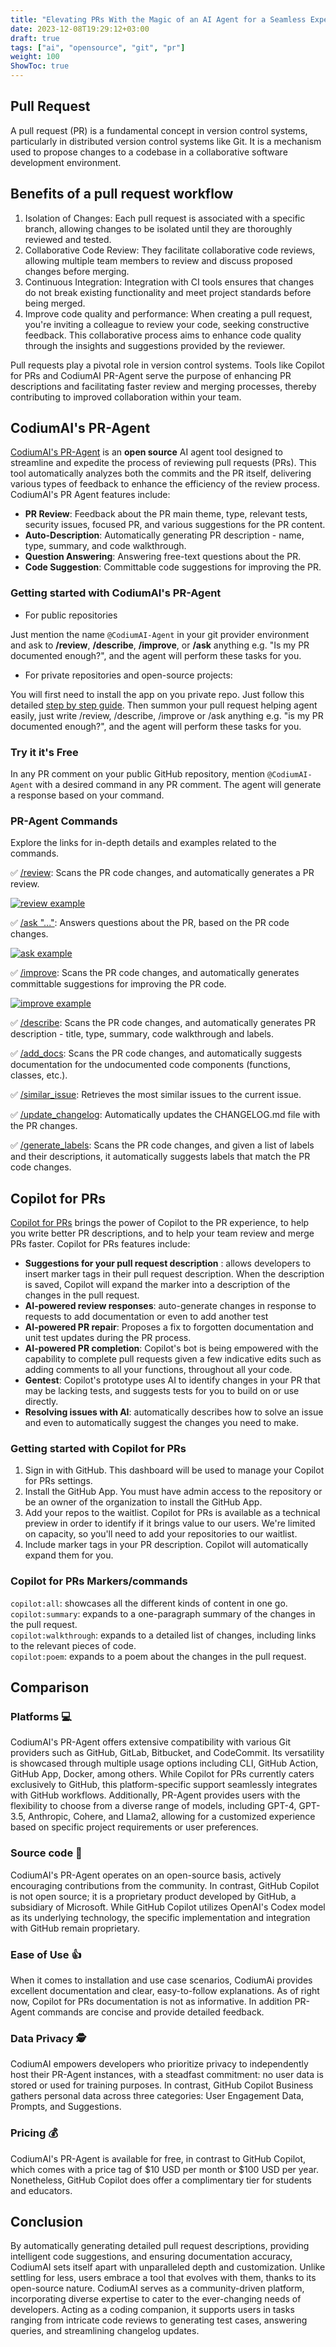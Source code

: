 ```yaml
---
title: "Elevating PRs With the Magic of an AI Agent for a Seamless Experience"
date: 2023-12-08T19:29:12+03:00
draft: true
tags: ["ai", "opensource", "git", "pr"]
weight: 100
ShowToc: true
---
```


## Pull Request

A pull request (PR) is a fundamental concept in version control systems, particularly in distributed version control systems like Git. It is a mechanism used to propose changes to a codebase in a collaborative software development environment.

## [](https://dev.to/tinegagideon/elevating-prs-with-the-magic-of-an-ai-agent-for-a-seamless-experience-pr-agent-vs-copilot-for-prs-3pm1#benefits-of-a-pull-request-workflow)Benefits of a pull request workflow

1.  Isolation of Changes: Each pull request is associated with a specific branch, allowing changes to be isolated until they are thoroughly reviewed and tested.
2.  Collaborative Code Review: They facilitate collaborative code reviews, allowing multiple team members to review and discuss proposed changes before merging.
3.  Continuous Integration: Integration with CI tools ensures that changes do not break existing functionality and meet project standards before being merged.
4.  Improve code quality and performance: When creating a pull request, you're inviting a colleague to review your code, seeking constructive feedback. This collaborative process aims to enhance code quality through the insights and suggestions provided by the reviewer.

Pull requests play a pivotal role in version control systems. Tools like Copilot for PRs and CodiumAI PR-Agent serve the purpose of enhancing PR descriptions and facilitating faster review and merging processes, thereby contributing to improved collaboration within your team.

## [](https://dev.to/tinegagideon/elevating-prs-with-the-magic-of-an-ai-agent-for-a-seamless-experience-pr-agent-vs-copilot-for-prs-3pm1#codiumais-pragent)CodiumAI's PR-Agent

[CodiumAI's PR-Agent](https://www.codium.ai/products/git-plugin/) is an **open source** AI agent tool designed to streamline and expedite the process of reviewing pull requests (PRs). This tool automatically analyzes both the commits and the PR itself, delivering various types of feedback to enhance the efficiency of the review process. CodiumAI's PR Agent features include:

- **PR Review**: Feedback about the PR main theme, type, relevant tests, security issues, focused PR, and various suggestions for the PR content.
- **Auto-Description**: Automatically generating PR description - name, type, summary, and code walkthrough.
- **Question Answering**: Answering free-text questions about the PR.
- **Code Suggestion**: Committable code suggestions for improving the PR.

### [](https://dev.to/tinegagideon/elevating-prs-with-the-magic-of-an-ai-agent-for-a-seamless-experience-pr-agent-vs-copilot-for-prs-3pm1#getting-started-with-codiumais-pragent)Getting started with CodiumAI's PR-Agent

- For public repositories

Just mention the name `@CodiumAI-Agent` in your git provider environment and ask to **/review**, **/describe**, **/improve**, or **/ask** anything e.g. "Is my PR documented enough?", and the agent will perform these tasks for you.

- For private repositories and open-source projects:

You will first need to install the app on you private repo. Just follow this detailed [step by step guide](https://github.com/Codium-ai/pr-agent/blob/main/INSTALL.md). Then summon your pull request helping agent easily, just write /review, /describe, /improve or /ask anything e.g. "is my PR documented enough?", and the agent will perform these tasks for you.

### [](https://dev.to/tinegagideon/elevating-prs-with-the-magic-of-an-ai-agent-for-a-seamless-experience-pr-agent-vs-copilot-for-prs-3pm1#try-it-its-free)Try it it's Free

In any PR comment on your public GitHub repository, mention `@CodiumAI-Agent` with a desired command in any PR comment. The agent will generate a response based on your command.

### [](https://dev.to/tinegagideon/elevating-prs-with-the-magic-of-an-ai-agent-for-a-seamless-experience-pr-agent-vs-copilot-for-prs-3pm1#pragent-commands)PR-Agent Commands

Explore the links for in-depth details and examples related to the commands.

✅ [/review](https://github.com/Codium-ai/pr-agent/blob/main/docs/REVIEW.md): Scans the PR code changes, and automatically generates a PR review.

[![review example](https://res.cloudinary.com/practicaldev/image/fetch/s--lTMuY-NR--/c_limit%2Cf_auto%2Cfl_progressive%2Cq_auto%2Cw_800/https://dev-to-uploads.s3.amazonaws.com/uploads/articles/m7lxglebdqlgv6d4vjsn.png)](https://res.cloudinary.com/practicaldev/image/fetch/s--lTMuY-NR--/c_limit%2Cf_auto%2Cfl_progressive%2Cq_auto%2Cw_800/https://dev-to-uploads.s3.amazonaws.com/uploads/articles/m7lxglebdqlgv6d4vjsn.png)

✅ [/ask "..."](https://github.com/Codium-ai/pr-agent/blob/main/docs/ASK.md): Answers questions about the PR, based on the PR code changes.

[![ask example](https://res.cloudinary.com/practicaldev/image/fetch/s--1i-oOspE--/c_limit%2Cf_auto%2Cfl_progressive%2Cq_auto%2Cw_800/https://dev-to-uploads.s3.amazonaws.com/uploads/articles/c3x69obnkxtq02l4jpx9.png)](https://res.cloudinary.com/practicaldev/image/fetch/s--1i-oOspE--/c_limit%2Cf_auto%2Cfl_progressive%2Cq_auto%2Cw_800/https://dev-to-uploads.s3.amazonaws.com/uploads/articles/c3x69obnkxtq02l4jpx9.png)

✅ [/improve](https://github.com/Codium-ai/pr-agent/blob/main/docs/IMPROVE.md): Scans the PR code changes, and automatically generates committable suggestions for improving the PR code.

[![improve example](https://res.cloudinary.com/practicaldev/image/fetch/s--RyvL1-Dy--/c_limit%2Cf_auto%2Cfl_progressive%2Cq_auto%2Cw_800/https://dev-to-uploads.s3.amazonaws.com/uploads/articles/hjrlivxwgwpew0byqeqe.png)](https://res.cloudinary.com/practicaldev/image/fetch/s--RyvL1-Dy--/c_limit%2Cf_auto%2Cfl_progressive%2Cq_auto%2Cw_800/https://dev-to-uploads.s3.amazonaws.com/uploads/articles/hjrlivxwgwpew0byqeqe.png)

✅ [/describe](https://github.com/Codium-ai/pr-agent/blob/main/docs/DESCRIBE.md): Scans the PR code changes, and automatically generates PR description - title, type, summary, code walkthrough and labels.

✅ [/add_docs](https://github.com/Codium-ai/pr-agent/blob/main/docs/ADD_DOCUMENTATION.md): Scans the PR code changes, and automatically suggests documentation for the undocumented code components (functions, classes, etc.).

✅ [/similar_issue](https://github.com/Codium-ai/pr-agent/blob/main/docs/SIMILAR_ISSUE.md): Retrieves the most similar issues to the current issue.

✅ [/update_changelog](https://github.com/Codium-ai/pr-agent/blob/main/docs/UPDATE_CHANGELOG.md): Automatically updates the CHANGELOG.md file with the PR changes.

✅ [/generate_labels](https://github.com/Codium-ai/pr-agent/blob/main/docs/GENERATE_CUSTOM_LABELS.md): Scans the PR code changes, and given a list of labels and their descriptions, it automatically suggests labels that match the PR code changes.

## [](https://dev.to/tinegagideon/elevating-prs-with-the-magic-of-an-ai-agent-for-a-seamless-experience-pr-agent-vs-copilot-for-prs-3pm1#copilot-for-prs)Copilot for PRs

[Copilot for PRs](https://githubnext.com/projects/copilot-for-pull-requests) brings the power of Copilot to the PR experience, to help you write better PR descriptions, and to help your team review and merge PRs faster. Copilot for PRs features include:

- **Suggestions for your pull request description** : allows developers to insert marker tags in their pull request description. When the description is saved, Copilot will expand the marker into a description of the changes in the pull request.
- **AI-powered review responses**: auto-generate changes in response to requests to add documentation or even to add another test
- **AI-powered PR repair**: Proposes a fix to forgotten documentation and unit test updates during the PR process.
- **AI-powered PR completion**: Copilot's bot is being empowered with the capability to complete pull requests given a few indicative edits such as adding comments to all your functions, throughout all your code.
- **Gentest**: Copilot's prototype uses AI to identify changes in your PR that may be lacking tests, and suggests tests for you to build on or use directly.
- **Resolving issues with AI**: automatically describes how to solve an issue and even to automatically suggest the changes you need to make.

### [](https://dev.to/tinegagideon/elevating-prs-with-the-magic-of-an-ai-agent-for-a-seamless-experience-pr-agent-vs-copilot-for-prs-3pm1#getting-started-with-copilot-for-prs)Getting started with Copilot for PRs

1.  Sign in with GitHub. This dashboard will be used to manage your Copilot for PRs settings.
2.  Install the GitHub App. You must have admin access to the repository or be an owner of the organization to install the GitHub App.
3.  Add your repos to the waitlist. Copilot for PRs is available as a technical preview in order to identify if it brings value to our users. We're limited on capacity, so you'll need to add your repositories to our waitlist.
4.  Include marker tags in your PR description. Copilot will automatically expand them for you.

### [](https://dev.to/tinegagideon/elevating-prs-with-the-magic-of-an-ai-agent-for-a-seamless-experience-pr-agent-vs-copilot-for-prs-3pm1#copilot-for-prs-markerscommands)Copilot for PRs Markers/commands

`copilot:all`: showcases all the different kinds of content in one go.  
`copilot:summary`: expands to a one-paragraph summary of the changes in the pull request.  
`copilot:walkthrough`: expands to a detailed list of changes, including links to the relevant pieces of code.  
`copilot:poem`: expands to a poem about the changes in the pull request.

## [](https://dev.to/tinegagideon/elevating-prs-with-the-magic-of-an-ai-agent-for-a-seamless-experience-pr-agent-vs-copilot-for-prs-3pm1#comparison)Comparison

### [](https://dev.to/tinegagideon/elevating-prs-with-the-magic-of-an-ai-agent-for-a-seamless-experience-pr-agent-vs-copilot-for-prs-3pm1#platforms)Platforms 💻

CodiumAI's PR-Agent offers extensive compatibility with various Git providers such as GitHub, GitLab, Bitbucket, and CodeCommit. Its versatility is showcased through multiple usage options including CLI, GitHub Action, GitHub App, Docker, among others. While Copilot for PRs currently caters exclusively to GitHub, this platform-specific support seamlessly integrates with GitHub workflows. Additionally, PR-Agent provides users with the flexibility to choose from a diverse range of models, including GPT-4, GPT-3.5, Anthropic, Cohere, and Llama2, allowing for a customized experience based on specific project requirements or user preferences.

### [](https://dev.to/tinegagideon/elevating-prs-with-the-magic-of-an-ai-agent-for-a-seamless-experience-pr-agent-vs-copilot-for-prs-3pm1#source-code)Source code 📜

CodiumAI's PR-Agent operates on an open-source basis, actively encouraging contributions from the community. In contrast, GitHub Copilot is not open source; it is a proprietary product developed by GitHub, a subsidiary of Microsoft. While GitHub Copilot utilizes OpenAI's Codex model as its underlying technology, the specific implementation and integration with GitHub remain proprietary.

### [](https://dev.to/tinegagideon/elevating-prs-with-the-magic-of-an-ai-agent-for-a-seamless-experience-pr-agent-vs-copilot-for-prs-3pm1#ease-of-use)Ease of Use 👍

When it comes to installation and use case scenarios, CodiumAi provides excellent documentation and clear, easy-to-follow explanations. As of right now, Copilot for PRs documentation is not as informative. In addition PR-Agent commands are concise and provide detailed feedback.

### [](https://dev.to/tinegagideon/elevating-prs-with-the-magic-of-an-ai-agent-for-a-seamless-experience-pr-agent-vs-copilot-for-prs-3pm1#data-privacy)Data Privacy 🕵️

CodiumAI empowers developers who prioritize privacy to independently host their PR-Agent instances, with a steadfast commitment: no user data is stored or used for training purposes. In contrast, GitHub Copilot Business gathers personal data across three categories: User Engagement Data, Prompts, and Suggestions.

### [](https://dev.to/tinegagideon/elevating-prs-with-the-magic-of-an-ai-agent-for-a-seamless-experience-pr-agent-vs-copilot-for-prs-3pm1#pricing)Pricing 💰

CodiumAI's PR-Agent is available for free, in contrast to GitHub Copilot, which comes with a price tag of $10 USD per month or $100 USD per year. Nonetheless, GitHub Copilot does offer a complimentary tier for students and educators.

## [](https://dev.to/tinegagideon/elevating-prs-with-the-magic-of-an-ai-agent-for-a-seamless-experience-pr-agent-vs-copilot-for-prs-3pm1#conclusion)Conclusion

By automatically generating detailed pull request descriptions, providing intelligent code suggestions, and ensuring documentation accuracy, CodiumAI sets itself apart with unparalleled depth and customization. Unlike settling for less, users embrace a tool that evolves with them, thanks to its open-source nature. CodiumAI serves as a community-driven platform, incorporating diverse expertise to cater to the ever-changing needs of developers. Acting as a coding companion, it supports users in tasks ranging from intricate code reviews to generating test cases, answering queries, and streamlining changelog updates.
